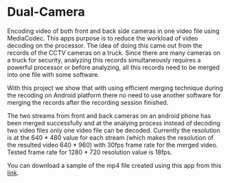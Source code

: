 # Dual-Camera
Encoding video of both front and back side cameras in one video file using MediaCodec.
This apps purpose is to reduce the workload of video decoding on the processor. The idea of doing this came out from the records of the CCTV cameras on a truck. Since there are many cameras on a truck for security, analyzing this records simultaneously requires a powerful processor or before analyzing, all this records need to be merged into one file with some software.<p> With this project we show that with using efficient merging technique during the recoding on Android platform there no need to use another software for merging the records after the recording session finished. <p>The two streams from front and back cameras on an android phone has been merged successfully and at the analying process instead of decoding two video files only one video file can be decoded. Currently the resolution is at the 640 * 480 value for each stream (which makes the resolution of the resulted video 640 * 960) with 30fps frame rate for the merged video. Tested frame rate for 1280 * 720 resolution value is 18fps. 
<p>You can download a sample of the mp4 file created using this app from this <a href="https://gaziedutr-my.sharepoint.com/personal/ahmet_bekir_urun_gazi_edu_tr/_layouts/15/guestaccess.aspx?docid=1f1ec9afec61f4b8fbbb2b1ecc926a559&authkey=AdPAgAZbH7RGYitHLpkiBS4>">link</a>.
